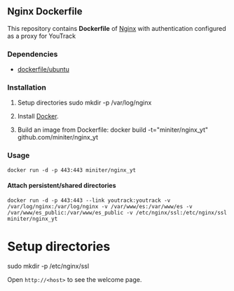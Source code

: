 ## Nginx Dockerfile


This repository contains **Dockerfile** of [Nginx](http://nginx.org/) with authentication
configured as a proxy for YouTrack


### Dependencies

* [dockerfile/ubuntu](http://dockerfile.github.io/#/ubuntu)


### Installation

1. Setup directories
  sudo mkdir -p /var/log/nginx

2. Install [Docker](https://www.docker.io/).

3. Build an image from Dockerfile:
  docker build -t="miniter/nginx_yt" github.com/miniter/nginx_yt


### Usage

    docker run -d -p 443:443 miniter/nginx_yt

#### Attach persistent/shared directories

    docker run -d -p 443:443 --link youtrack:youtrack -v /var/log/nginx:/var/log/nginx -v /var/www/es:/var/www/es -v /var/www/es_public:/var/www/es_public -v /etc/nginx/ssl:/etc/nginx/ssl miniter/nginx_yt

# Setup directories
  sudo mkdir -p /etc/nginx/ssl

Open `http://<host>` to see the welcome page.

